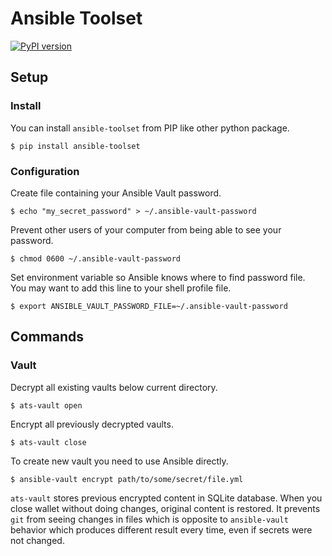 # Ansible Toolset
[![PyPI version](https://badge.fury.io/py/ansible-toolset.svg)](https://badge.fury.io/py/ansible-toolset)

## Setup
### Install
You can install `ansible-toolset` from PIP like other python package.
```
$ pip install ansible-toolset
```

### Configuration

Create file containing your Ansible Vault password.
```
$ echo "my_secret_password" > ~/.ansible-vault-password
```

Prevent other users of your computer from being able to see your password.
```
$ chmod 0600 ~/.ansible-vault-password
```

Set environment variable so Ansible knows where to find password file.  
You may want to add this line to your shell profile file.
```
$ export ANSIBLE_VAULT_PASSWORD_FILE=~/.ansible-vault-password
```

## Commands
### Vault

Decrypt all existing vaults below current directory.
```
$ ats-vault open
```

Encrypt all previously decrypted vaults.
```
$ ats-vault close
```

To create new vault you need to use Ansible directly.  
```
$ ansible-vault encrypt path/to/some/secret/file.yml
```

`ats-vault` stores previous encrypted content in SQLite database.
When you close wallet without doing changes, original content is restored.
It prevents `git` from seeing changes in files which is opposite to `ansible-vault` behavior
which produces different result every time, even if secrets were not changed.
